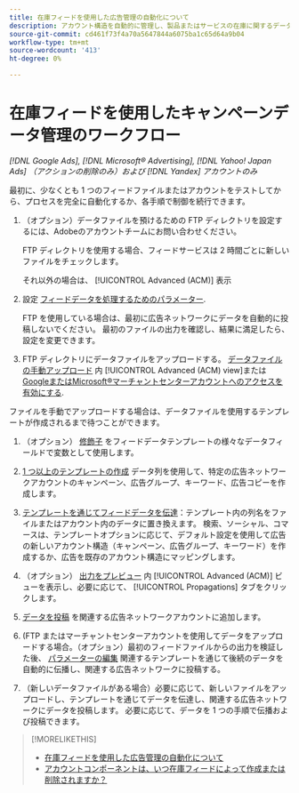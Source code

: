 ```yaml
---
title: 在庫フィードを使用した広告管理の自動化について
description: アカウント構造を自動的に管理し、製品またはサービスの在庫に関するデータに基づいて動的な広告を配信するワークフローについて説明します。
source-git-commit: cd461f73f4a70a5647844a6075ba1c65d64a9b04
workflow-type: tm+mt
source-wordcount: '413'
ht-degree: 0%

---
```


# 在庫フィードを使用したキャンペーンデータ管理のワークフロー

*[!DNL Google Ads], [!DNL Microsoft® Advertising], [!DNL Yahoo! Japan Ads] （アクションの削除のみ）および [!DNL Yandex] アカウントのみ*

最初に、少なくとも 1 つのフィードファイルまたはアカウントをテストしてから、プロセスを完全に自動化するか、各手順で制御を続行できます。

1. （オプション）データファイルを預けるための FTP ディレクトリを設定するには、Adobeのアカウントチームにお問い合わせください。

   FTP ディレクトリを使用する場合、フィードサービスは 2 時間ごとに新しいファイルをチェックします。

   それ以外の場合は、 [!UICONTROL Advanced (ACM)] 表示

1. 設定 [フィードデータを処理するためのパラメーター](feed-settings-manage.md#feed-data-settings).

   FTP を使用している場合は、最初に広告ネットワークにデータを自動的に投稿しないでください。 最初のファイルの出力を確認し、結果に満足したら、設定を変更できます。

1. FTP ディレクトリにデータファイルをアップロードする。 [データファイルの手動アップロード](feed-files-manage.md) 内 [!UICONTROL Advanced (ACM) view]または [GoogleまたはMicrosoft®マーチャントセンターアカウントへのアクセスを有効にする](/help/search-social-commerce/campaign-management/accounts/merchant-account-manage.md).

ファイルを手動でアップロードする場合は、データファイルを使用するテンプレートが作成されるまで待つことができます。

1. （オプション） [修飾子](modifiers-manage.md) をフィードデータテンプレートの様々なデータフィールドで変数として使用します。

1. [1 つ以上のテンプレートの作成](ad-templates/ad-template-manage.md) データ列を使用して、特定の広告ネットワークアカウントのキャンペーン、広告グループ、キーワード、広告コピーを作成します。

1. [テンプレートを通じてフィードデータを伝達](feed-data-propagate.md)：テンプレート内の列名をファイルまたはアカウント内のデータに置き換えます。 検索、ソーシャル、コマースは、テンプレートオプションに応じて、デフォルト設定を使用して広告の新しいアカウント構造（キャンペーン、広告グループ、キーワード）を作成するか、広告を既存のアカウント構造にマッピングします。

1. （オプション） [出力をプレビュー](propagated-data-view.md) 内 [!UICONTROL Advanced (ACM)] ビューを表示し、必要に応じて、 [!UICONTROL Propagations] タブをクリックします。

1. [データを投稿](propagated-data-post.md) を関連する広告ネットワークアカウントに追加します。

1. (FTP またはマーチャントセンターアカウントを使用してデータをアップロードする場合。（オプション）最初のフィードファイルからの出力を検証した後、 [パラメーターの編集](feed-settings-manage.md#feed-data-settings) 関連するテンプレートを通じて後続のデータを自動的に伝播し、関連する広告ネットワークに投稿する。

1. （新しいデータファイルがある場合）必要に応じて、新しいファイルをアップロードし、テンプレートを通じてデータを伝達し、関連する広告ネットワークにデータを投稿します。 必要に応じて、データを 1 つの手順で伝播および投稿できます。

>[!MORELIKETHIS]
>
>* [在庫フィードを使用した広告管理の自動化について](inventory-feeds-about.md)
>* [アカウントコンポーネントは、いつ在庫フィードによって作成または削除されますか？](when-are-components-created-deleted.md)

